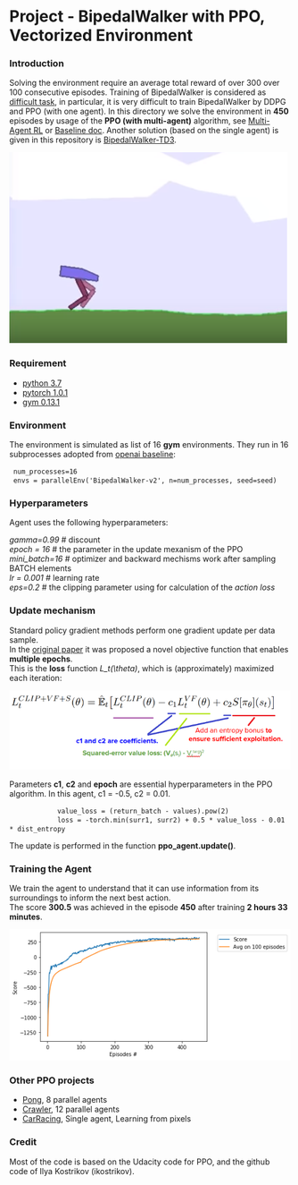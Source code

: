 # Project - BipedalWalker with PPO, Vectorized Environment


### Introduction

Solving the environment require an average total reward of over 300 over 100 consecutive episodes.
Training of BipedalWalker is considered as [difficult task](https://ctmakro.github.io/site/on_learning/rl/bipedal.html), in particular, it is very difficult to train BipedalWalker by DDPG and PPO (with one agent). In this directory we solve the environment 
in **450** episodes by usage of the __PPO (with multi-agent)__ algorithm, see [Multi-Agent RL](https://bair.berkeley.edu/blog/2018/12/12/rllib/) or [Baseline doc](https://stable-baselines.readthedocs.io/en/master/modules/ppo2.html#note). Another solution (based on the single agent) is given in this repository is
[BipedalWalker-TD3](https://github.com/Rafael1s/Deep-Reinforcement-Learning-Udacity/tree/master/BipedalWalker-TwinDelayed-DDPG%20(TD3)). 

![](images/bwalker.png)

### Requirement

* [python 3.7](https://www.python.org) 
* [pytorch 1.0.1](https://pytorch.org/)
* [gym 0.13.1](https://github.com/openai/gym)

### Environment

The environment is simulated as list of 16 **gym** environments. They run in 16     
subprocesses adopted from [openai baseline](https://github.com/openai/baselines):

     num_processes=16
     envs = parallelEnv('BipedalWalker-v2', n=num_processes, seed=seed)       
     
### Hyperparameters

Agent uses the following hyperparameters:

_gamma=0.99_ # discount    
_epoch = 16_ # the parameter in the update mexanism of the PPO   
_mini_batch=16_ # optimizer and backward mechisms work after sampling BATCH elements   
_lr = 0.001_ # learning rate    
_eps=0.2_ # the clipping parameter using for calculation of the _action loss_   

### Update mechanism

Standard policy gradient methods perform one gradient update per data sample.     
In the [original paper](https://arxiv.org/abs/1707.06347) it was proposed a novel objective function that enables **multiple epochs**.   
This is  the **loss** function _L\_t(\\theta)_, which is (approximately) maximized each iteration:    

![](images/objective_function_07.png)

Parameters **c1**, **c2** and **epoch** are essential hyperparameters in the PPO algorithm.
In this agent, c1 = -0.5,   c2 = 0.01. 

                value_loss = (return_batch - values).pow(2)
                loss = -torch.min(surr1, surr2) + 0.5 * value_loss - 0.01 * dist_entropy 

The update is performed in the function **ppo_agent.update()**.

### Training the Agent

We train the agent to understand that it can use information from its surroundings to inform the next best action.     
The score **300.5** was achieved in the episode **450** after training **2 hours 33 minutes**.     

![](images/plot_450episodes.png)

### Other PPO projects  

  * [Pong](../Pong-Policy-Gradient-PPO), 8 parallel agents
  * [Crawler](../Project-2_Continuous-Control-Crawler-PPO), 12 parallel agents
  * [CarRacing](../CarRacing-From-Pixels-PPO),  Single agent, Learning from pixels
  
### Credit   

Most of the code is based on the Udacity code for PPO, and the github code of Ilya Kostrikov (ikostrikov).
     
